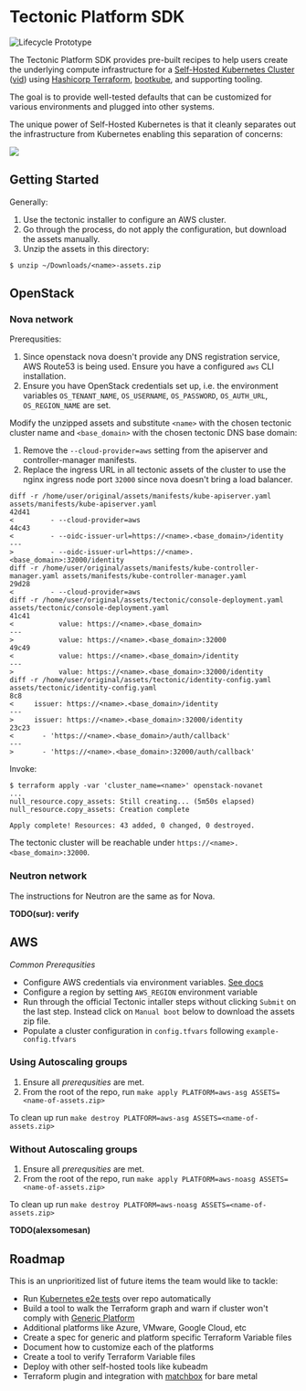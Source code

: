 # Tectonic Platform SDK

![Lifecycle Prototype](https://img.shields.io/badge/Lifecycle-Prototype-f4cccc.svg)

The Tectonic Platform SDK provides pre-built recipes to help users create the underlying compute infrastructure for a [Self-Hosted Kubernetes Cluster](https://github.com/kubernetes/community/blob/master/contributors/design-proposals/self-hosted-kubernetes.md) ([vid](https://coreos.com/blog/self-hosted-kubernetes.html)) using [Hashicorp Terraform](https://terraform.io), [bootkube](https://github.com/kubernetes-incubator/bootkube), and supporting tooling.

The goal is to provide well-tested defaults that can be customized for various environments and plugged into other systems.

The unique power of Self-Hosted Kubernetes is that it cleanly separates out the infrastructure from Kubernetes enabling this separation of concerns:

![](http://i.imgur.com/Gd9W7RR.gif)

## Getting Started

Generally:

1. Use the tectonic installer to configure an AWS cluster.
2. Go through the process, do not apply the configuration, but download the assets manually.
3. Unzip the assets in this directory:

```
$ unzip ~/Downloads/<name>-assets.zip
```

## OpenStack

### Nova network

Prerequsities:

1. Since openstack nova doesn't provide any DNS registration service, AWS Route53 is being used.
Ensure you have a configured `aws` CLI installation.
2. Ensure you have OpenStack credentials set up, i.e. the environment variables `OS_TENANT_NAME`, `OS_USERNAME`, `OS_PASSWORD`, `OS_AUTH_URL`, `OS_REGION_NAME` are set.

Modify the unzipped assets and substitute `<name>` with the chosen tectonic cluster name and `<base_domain>` with the chosen tectonic DNS base domain:

1. Remove the `--cloud-provider=aws` setting from the apiserver and controller-manager manifests.
2. Replace the ingress URL in all tectonic assets of the cluster to use the nginx ingress node port `32000` since nova doesn't bring a load balancer.

```
diff -r /home/user/original/assets/manifests/kube-apiserver.yaml assets/manifests/kube-apiserver.yaml
42d41
<         - --cloud-provider=aws
44c43
<         - --oidc-issuer-url=https://<name>.<base_domain>/identity
---
>         - --oidc-issuer-url=https://<name>.<base_domain>:32000/identity
diff -r /home/user/original/assets/manifests/kube-controller-manager.yaml assets/manifests/kube-controller-manager.yaml
29d28
<         - --cloud-provider=aws
diff -r /home/user/original/assets/tectonic/console-deployment.yaml assets/tectonic/console-deployment.yaml
41c41
<           value: https://<name>.<base_domain>
---
>           value: https://<name>.<base_domain>:32000
49c49
<           value: https://<name>.<base_domain>/identity
---
>           value: https://<name>.<base_domain>:32000/identity
diff -r /home/user/original/assets/tectonic/identity-config.yaml assets/tectonic/identity-config.yaml
8c8
<     issuer: https://<name>.<base_domain>/identity
---
>     issuer: https://<name>.<base_domain>:32000/identity
23c23
<       - 'https://<name>.<base_domain>/auth/callback'
---
>       - 'https://<name>.<base_domain>:32000/auth/callback'
```

Invoke:

```
$ terraform apply -var 'cluster_name=<name>' openstack-novanet
...
null_resource.copy_assets: Still creating... (5m50s elapsed)
null_resource.copy_assets: Creation complete

Apply complete! Resources: 43 added, 0 changed, 0 destroyed.
```

The tectonic cluster will be reachable under `https://<name>.<base_domain>:32000`.

### Neutron network

The instructions for Neutron are the same as for Nova.

**TODO(sur): verify**

## AWS

*Common Prerequsities*
* Configure AWS credentials via environment variables. 
[See docs](http://docs.aws.amazon.com/cli/latest/userguide/cli-chap-getting-started.html#cli-environment)
* Configure a region by setting `AWS_REGION` environment variable
* Run through the official Tectonic intaller steps without clicking `Submit` on the last step. Instead click on `Manual boot` below to download the assets zip file.
* Populate a cluster configuration in `config.tfvars` following `example-config.tfvars`

### Using Autoscaling groups

1. Ensure all *prerequsities* are met.
2. From the root of the repo, run `make apply PLATFORM=aws-asg ASSETS=<name-of-assets.zip>`

To clean up run `make destroy PLATFORM=aws-asg ASSETS=<name-of-assets.zip>`

### Without Autoscaling groups

1. Ensure all *prerequsities* are met.
2. From the root of the repo, run `make apply PLATFORM=aws-noasg ASSETS=<name-of-assets.zip>`

To clean up run `make destroy PLATFORM=aws-noasg ASSETS=<name-of-assets.zip>`

**TODO(alexsomesan)**

## Roadmap

This is an unprioritized list of future items the team would like to tackle:

- Run [Kubernetes e2e tests](https://github.com/coreos-inc/tectonic-platform-sdk/issues/6) over repo automatically
- Build a tool to walk the Terraform graph and warn if cluster won't comply with [Generic Platform](https://github.com/coreos-inc/tectonic-platform-sdk/blob/master/Documentation/generic-platform.md)
- Additional platforms like Azure, VMware, Google Cloud, etc
- Create a spec for generic and platform specific Terraform Variable files
- Document how to customize each of the platforms
- Create a tool to verify Terraform Variable files
- Deploy with other self-hosted tools like kubeadm
- Terraform plugin and integration with [matchbox](https://github.com/coreos/matchbox) for bare metal
